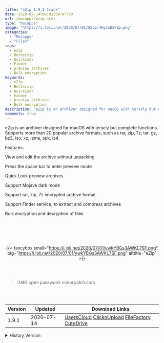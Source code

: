 ```yaml
---
title: "eZip 1.9.1 Crack"
date: 2020-07-14T00:01:09-07:00
url: /macapps/ezip.html
type: "macapps"
image: "https://i.loli.net/2020/07/01/82bzr4Hy5uDSPZp.png"
categories:
  - "Macapps"
  - "Files"
tags:
  - eZip
  - Betterzip
  - QuickLook
  - Finder
  - preview archives
  - Bulk encryption
keywords:
  - eZip
  - Betterzip
  - QuickLook
  - Finder
  - preview archives
  - Bulk encryption
description: "eZip is an archiver designed for macOS with tersely but complete functions. Supports more than 20 popular archive formats, such as rar, zip, 7z, tar, gz, bz2, iso, xz, lzma, apk, lz4"
comments: true
---
```


eZip is an archiver designed for macOS with tersely but complete functions. Supports more than 20 popular archive formats, such as rar, zip, 7z, tar, gz, bz2, iso, xz, lzma, apk, lz4.

Features:

View and edit the archive without unpacking

Press the space bar to enter preview mode

Quick Look preview archives

Support Mojave dark mode

Support rar, zip, 7z encrypted archive format

Support Finder service, to extract and compress archives

Bulk encryption and decryption of files

<br/>
<br/>
<script async src="https://pagead2.googlesyndication.com/pagead/js/adsbygoogle.js"></script>
<ins class="adsbygoogle"
     style="display:block; text-align:center;"
     data-ad-layout="in-article"
     data-ad-format="fluid"
     data-ad-client="ca-pub-8746275014476192"
     data-ad-slot="5144997159"></ins>
<script>
     (adsbygoogle = window.adsbygoogle || []).push({});
</script>
<br/>
<br/>


<center>

{{< fancybox small="https://i.loli.net/2020/07/01/ywkYBGs3AWKL7SF.png" big="https://i.loli.net/2020/07/01/ywkYBGs3AWKL7SF.png" alttitle="eZip" >}}

</center>

<br/>
<br/>


> DMG open password: minorpatch.com

<br/>

<br/>
<div id="history_version" class="history_version">

| Version | Updated | Download Links |
| ---- | ---- | ---- |
| 1.9.1 | 2020-07-14 | [UsersCloud](https://ouo.io/TkrJ7a)   [ClicknUpload](https://ouo.io/8RPwOV)   [FileFactory](https://ouo.io/iixg3F)   [CuteDrive](https://ouo.io/MB6Em4) |
<details>
<summary>History Version</summary>

| Version | Updated | Download Links |
| ---- | ---- | ---- |
| 1.9 | 2020-07-01 | [UsersCloud](https://ouo.io/lhB4NT)   [ClicknUpload](https://ouo.io/9ekatV)   [FileFactory](https://ouo.io/naw1Ay)   [CuteDrive](https://ouo.io/99HKXr) |
</details>

</div>
